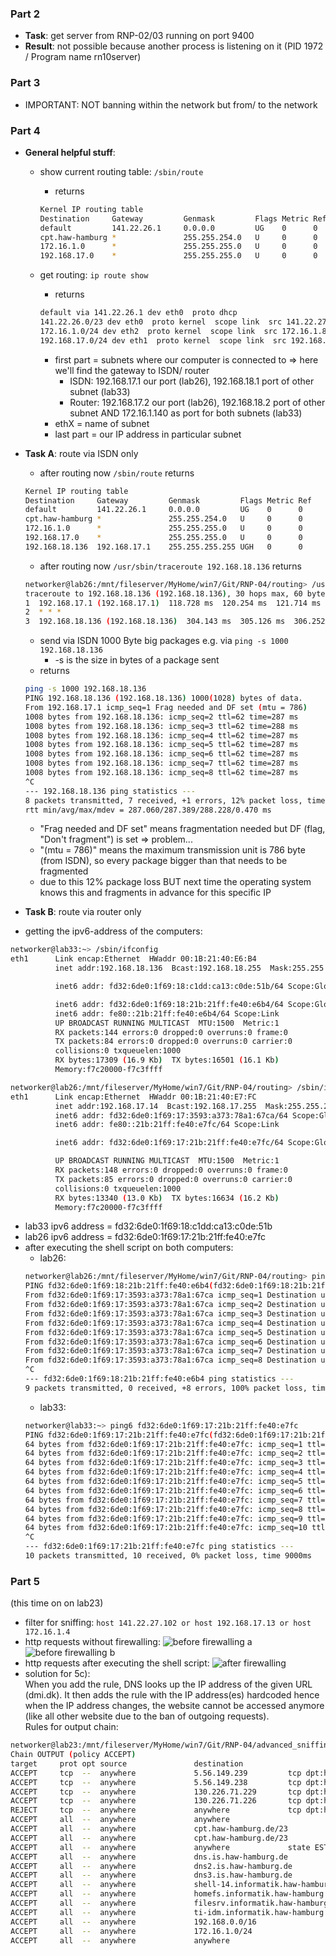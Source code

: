 ### Part 2
* __Task__: get server from RNP-02/03 running on port 9400
* __Result__: not possible because another process is listening on it (PID 1972 / Program name rn10server)

### Part 3
* IMPORTANT: NOT banning within the network but from/ to the network

### Part 4
* __General helpful stuff__:
  * show current routing table: ```/sbin/route```
    * returns
     ``` bash
     Kernel IP routing table
     Destination     Gateway         Genmask         Flags Metric Ref    Use Iface
     default         141.22.26.1     0.0.0.0         UG    0      0        0 eth0
     cpt.haw-hamburg *               255.255.254.0   U     0      0        0 eth0
     172.16.1.0      *               255.255.255.0   U     0      0        0 eth2
     192.168.17.0    *               255.255.255.0   U     0      0        0 eth1
     ```

  * get routing: ```ip route show```
    * returns
    ``` bash
    default via 141.22.26.1 dev eth0  proto dhcp
    141.22.26.0/23 dev eth0  proto kernel  scope link  src 141.22.27.105
    172.16.1.0/24 dev eth2  proto kernel  scope link  src 172.16.1.8
    192.168.17.0/24 dev eth1  proto kernel  scope link  src 192.168.17.14
    ```
    * first part = subnets where our computer is connected to => here we'll find the gateway to ISDN/ router
      * ISDN: 192.168.17.1 our port (lab26), 192.168.18.1 port of other subnet (lab33)
      * Router: 192.168.17.2 our port (lab26), 192.168.18.2 port of other subnet AND 172.16.1.140 as port for both subnets (lab33)
    * ethX = name of subnet
    * last part = our IP address in particular subnet

* __Task A__: route via ISDN only
  * after routing now ```/sbin/route``` returns
  ``` bash
  Kernel IP routing table
  Destination     Gateway         Genmask         Flags Metric Ref    Use Iface
  default         141.22.26.1     0.0.0.0         UG    0      0        0 eth0
  cpt.haw-hamburg *               255.255.254.0   U     0      0        0 eth0
  172.16.1.0      *               255.255.255.0   U     0      0        0 eth2
  192.168.17.0    *               255.255.255.0   U     0      0        0 eth1
  192.168.18.136  192.168.17.1    255.255.255.255 UGH   0      0        0 eth1
  ```
  * after routing now ```/usr/sbin/traceroute 192.168.18.136``` returns
  ``` bash
  networker@lab26:/mnt/fileserver/MyHome/win7/Git/RNP-04/routing> /usr/sbin/traceroute 192.168.18.136
  traceroute to 192.168.18.136 (192.168.18.136), 30 hops max, 60 byte packets
  1  192.168.17.1 (192.168.17.1)  118.728 ms  120.254 ms  121.714 ms
  2  * * *
  3  192.168.18.136 (192.168.18.136)  304.143 ms  305.126 ms  306.252 ms
  ```
  * send via ISDN 1000 Byte big packages e.g. via ```ping -s 1000 192.168.18.136```
    * -s is the size in bytes of a package sent
  * returns
  ``` bash
  ping -s 1000 192.168.18.136
  PING 192.168.18.136 (192.168.18.136) 1000(1028) bytes of data.
  From 192.168.17.1 icmp_seq=1 Frag needed and DF set (mtu = 786)
  1008 bytes from 192.168.18.136: icmp_seq=2 ttl=62 time=287 ms
  1008 bytes from 192.168.18.136: icmp_seq=3 ttl=62 time=288 ms
  1008 bytes from 192.168.18.136: icmp_seq=4 ttl=62 time=287 ms
  1008 bytes from 192.168.18.136: icmp_seq=5 ttl=62 time=287 ms
  1008 bytes from 192.168.18.136: icmp_seq=6 ttl=62 time=287 ms
  1008 bytes from 192.168.18.136: icmp_seq=7 ttl=62 time=287 ms
  1008 bytes from 192.168.18.136: icmp_seq=8 ttl=62 time=287 ms
  ^C
  --- 192.168.18.136 ping statistics ---
  8 packets transmitted, 7 received, +1 errors, 12% packet loss, time 7008ms
  rtt min/avg/max/mdev = 287.060/287.389/288.228/0.470 ms
  ```
    * "Frag needed and DF set" means fragmentation needed but DF (flag, "Don't fragment") is set => problem...
    * "(mtu = 786)" means the maximum transmission unit is 786 byte (from ISDN), so every package bigger than that needs to be fragmented
    * due to this 12% package loss BUT next time the operating system knows this and fragments in advance for this specific IP

* __Task B__: route via router only
* getting the ipv6-address of the computers:

``` bash
networker@lab33:~> /sbin/ifconfig
eth1      Link encap:Ethernet  HWaddr 00:1B:21:40:E6:B4
          inet addr:192.168.18.136  Bcast:192.168.18.255  Mask:255.255.255.0

          inet6 addr: fd32:6de0:1f69:18:c1dd:ca13:c0de:51b/64 Scope:Global

          inet6 addr: fd32:6de0:1f69:18:21b:21ff:fe40:e6b4/64 Scope:Global
          inet6 addr: fe80::21b:21ff:fe40:e6b4/64 Scope:Link
          UP BROADCAST RUNNING MULTICAST  MTU:1500  Metric:1
          RX packets:144 errors:0 dropped:0 overruns:0 frame:0
          TX packets:84 errors:0 dropped:0 overruns:0 carrier:0
          collisions:0 txqueuelen:1000
          RX bytes:17309 (16.9 Kb)  TX bytes:16501 (16.1 Kb)
          Memory:f7c20000-f7c3ffff

networker@lab26:/mnt/fileserver/MyHome/win7/Git/RNP-04/routing> /sbin/ifconfig
eth1      Link encap:Ethernet  HWaddr 00:1B:21:40:E7:FC
          inet addr:192.168.17.14  Bcast:192.168.17.255  Mask:255.255.255.0
          inet6 addr: fd32:6de0:1f69:17:3593:a373:78a1:67ca/64 Scope:Global
          inet6 addr: fe80::21b:21ff:fe40:e7fc/64 Scope:Link

          inet6 addr: fd32:6de0:1f69:17:21b:21ff:fe40:e7fc/64 Scope:Global

          UP BROADCAST RUNNING MULTICAST  MTU:1500  Metric:1
          RX packets:148 errors:0 dropped:0 overruns:0 frame:0
          TX packets:85 errors:0 dropped:0 overruns:0 carrier:0
          collisions:0 txqueuelen:1000
          RX bytes:13340 (13.0 Kb)  TX bytes:16634 (16.2 Kb)
          Memory:f7c20000-f7c3ffff
```

* lab33 ipv6 address = fd32:6de0:1f69:18:c1dd:ca13:c0de:51b
* lab26 ipv6 address = fd32:6de0:1f69:17:21b:21ff:fe40:e7fc
* after executing the shell script on both computers:
  * lab26:
  ``` bash
  networker@lab26:/mnt/fileserver/MyHome/win7/Git/RNP-04/routing> ping6 fd32:6de0:1f69:18:21b:21ff:fe40:e6b4
  PING fd32:6de0:1f69:18:21b:21ff:fe40:e6b4(fd32:6de0:1f69:18:21b:21ff:fe40:e6b4) 56 data bytes
  From fd32:6de0:1f69:17:3593:a373:78a1:67ca icmp_seq=1 Destination unreachable: Address unreachable
  From fd32:6de0:1f69:17:3593:a373:78a1:67ca icmp_seq=2 Destination unreachable: Address unreachable
  From fd32:6de0:1f69:17:3593:a373:78a1:67ca icmp_seq=3 Destination unreachable: Address unreachable
  From fd32:6de0:1f69:17:3593:a373:78a1:67ca icmp_seq=4 Destination unreachable: Address unreachable
  From fd32:6de0:1f69:17:3593:a373:78a1:67ca icmp_seq=5 Destination unreachable: Address unreachable
  From fd32:6de0:1f69:17:3593:a373:78a1:67ca icmp_seq=6 Destination unreachable: Address unreachable
  From fd32:6de0:1f69:17:3593:a373:78a1:67ca icmp_seq=7 Destination unreachable: Address unreachable
  From fd32:6de0:1f69:17:3593:a373:78a1:67ca icmp_seq=8 Destination unreachable: Address unreachable
  ^C
  --- fd32:6de0:1f69:18:21b:21ff:fe40:e6b4 ping statistics ---
  9 packets transmitted, 0 received, +8 errors, 100% packet loss, time 8000ms
  ```
  * lab33:
  ``` bash
  networker@lab33:~> ping6 fd32:6de0:1f69:17:21b:21ff:fe40:e7fc
  PING fd32:6de0:1f69:17:21b:21ff:fe40:e7fc(fd32:6de0:1f69:17:21b:21ff:fe40:e7fc) 56 data bytes
  64 bytes from fd32:6de0:1f69:17:21b:21ff:fe40:e7fc: icmp_seq=1 ttl=63 time=0.523 ms
  64 bytes from fd32:6de0:1f69:17:21b:21ff:fe40:e7fc: icmp_seq=2 ttl=63 time=0.344 ms
  64 bytes from fd32:6de0:1f69:17:21b:21ff:fe40:e7fc: icmp_seq=3 ttl=63 time=0.338 ms
  64 bytes from fd32:6de0:1f69:17:21b:21ff:fe40:e7fc: icmp_seq=4 ttl=63 time=0.390 ms
  64 bytes from fd32:6de0:1f69:17:21b:21ff:fe40:e7fc: icmp_seq=5 ttl=63 time=0.367 ms
  64 bytes from fd32:6de0:1f69:17:21b:21ff:fe40:e7fc: icmp_seq=6 ttl=63 time=0.347 ms
  64 bytes from fd32:6de0:1f69:17:21b:21ff:fe40:e7fc: icmp_seq=7 ttl=63 time=0.341 ms
  64 bytes from fd32:6de0:1f69:17:21b:21ff:fe40:e7fc: icmp_seq=8 ttl=63 time=0.367 ms
  64 bytes from fd32:6de0:1f69:17:21b:21ff:fe40:e7fc: icmp_seq=9 ttl=63 time=0.363 ms
  64 bytes from fd32:6de0:1f69:17:21b:21ff:fe40:e7fc: icmp_seq=10 ttl=63 time=0.345 ms
  ^C
  --- fd32:6de0:1f69:17:21b:21ff:fe40:e7fc ping statistics ---
  10 packets transmitted, 10 received, 0% packet loss, time 9000ms
  ```

### Part 5
(this time on on lab23)
* filter for sniffing: ```host 141.22.27.102 or host 192.168.17.13 or host 172.16.1.4```
* http requests without firewalling: ![before firewalling a](https://github.com/Shivon/RNP-04/blob/master/advanced_sniffing_and_firewalling/snapshot_5a_pt1.png) ![before firewalling b](https://github.com/Shivon/RNP-04/blob/master/advanced_sniffing_and_firewalling/snapshot_5a_pt2.png)
* http requests after executing the shell script: ![after firewalling](https://github.com/Shivon/RNP-04/blob/master/advanced_sniffing_and_firewalling/snapshot_5b.png)
* solution for 5c):    
When you add the rule, DNS looks up the IP address of the given URL (dmi.dk). It then adds the rule with the IP address(es) hardcoded hence when the IP address changes, the website cannot be accessed anymore (like all other website due to the ban of outgoing requests).    
Rules for output chain:    
``` bash
networker@lab23:/mnt/fileserver/MyHome/win7/Git/RNP-04/advanced_sniffing_and_firewalling> sudo /usr/sbin/iptables -L
Chain OUTPUT (policy ACCEPT)
target     prot opt source               destination
ACCEPT     tcp  --  anywhere             5.56.149.239         tcp dpt:http
ACCEPT     tcp  --  anywhere             5.56.149.238         tcp dpt:http
ACCEPT     tcp  --  anywhere             130.226.71.229       tcp dpt:http
ACCEPT     tcp  --  anywhere             130.226.71.226       tcp dpt:http
REJECT     tcp  --  anywhere             anywhere             tcp dpt:http reject-with tcp-reset
ACCEPT     all  --  anywhere             anywhere
ACCEPT     all  --  anywhere             cpt.haw-hamburg.de/23
ACCEPT     all  --  anywhere             cpt.haw-hamburg.de/23
ACCEPT     all  --  anywhere             anywhere             state ESTABLISHED
ACCEPT     all  --  anywhere             dns.is.haw-hamburg.de
ACCEPT     all  --  anywhere             dns2.is.haw-hamburg.de
ACCEPT     all  --  anywhere             dns3.is.haw-hamburg.de
ACCEPT     all  --  anywhere             shell-14.informatik.haw-hamburg.de
ACCEPT     all  --  anywhere             homefs.informatik.haw-hamburg.de
ACCEPT     all  --  anywhere             filesrv.informatik.haw-hamburg.de
ACCEPT     all  --  anywhere             ti-idm.informatik.haw-hamburg.de
ACCEPT     all  --  anywhere             192.168.0.0/16
ACCEPT     all  --  anywhere             172.16.1.0/24
ACCEPT     all  --  anywhere             anywhere
```
